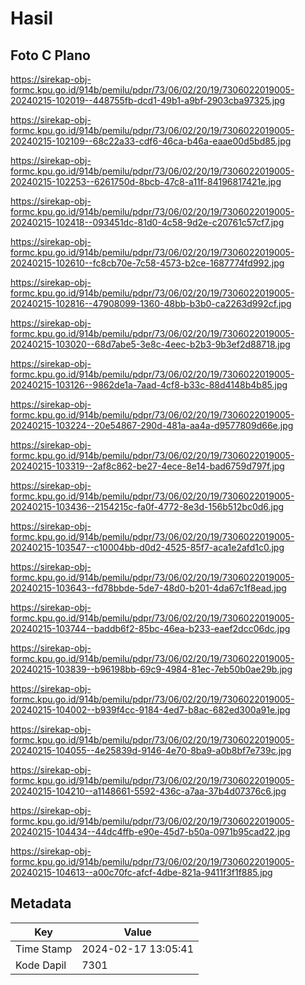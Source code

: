 # Hasil

## Foto C Plano

https://sirekap-obj-formc.kpu.go.id/914b/pemilu/pdpr/73/06/02/20/19/7306022019005-20240215-102019--448755fb-dcd1-49b1-a9bf-2903cba97325.jpg

https://sirekap-obj-formc.kpu.go.id/914b/pemilu/pdpr/73/06/02/20/19/7306022019005-20240215-102109--68c22a33-cdf6-46ca-b46a-eaae00d5bd85.jpg

https://sirekap-obj-formc.kpu.go.id/914b/pemilu/pdpr/73/06/02/20/19/7306022019005-20240215-102253--6261750d-8bcb-47c8-a11f-84196817421e.jpg

https://sirekap-obj-formc.kpu.go.id/914b/pemilu/pdpr/73/06/02/20/19/7306022019005-20240215-102418--093451dc-81d0-4c58-9d2e-c20761c57cf7.jpg

https://sirekap-obj-formc.kpu.go.id/914b/pemilu/pdpr/73/06/02/20/19/7306022019005-20240215-102610--fc8cb70e-7c58-4573-b2ce-1687774fd992.jpg

https://sirekap-obj-formc.kpu.go.id/914b/pemilu/pdpr/73/06/02/20/19/7306022019005-20240215-102816--47908099-1360-48bb-b3b0-ca2263d992cf.jpg

https://sirekap-obj-formc.kpu.go.id/914b/pemilu/pdpr/73/06/02/20/19/7306022019005-20240215-103020--68d7abe5-3e8c-4eec-b2b3-9b3ef2d88718.jpg

https://sirekap-obj-formc.kpu.go.id/914b/pemilu/pdpr/73/06/02/20/19/7306022019005-20240215-103126--9862de1a-7aad-4cf8-b33c-88d4148b4b85.jpg

https://sirekap-obj-formc.kpu.go.id/914b/pemilu/pdpr/73/06/02/20/19/7306022019005-20240215-103224--20e54867-290d-481a-aa4a-d9577809d66e.jpg

https://sirekap-obj-formc.kpu.go.id/914b/pemilu/pdpr/73/06/02/20/19/7306022019005-20240215-103319--2af8c862-be27-4ece-8e14-bad6759d797f.jpg

https://sirekap-obj-formc.kpu.go.id/914b/pemilu/pdpr/73/06/02/20/19/7306022019005-20240215-103436--2154215c-fa0f-4772-8e3d-156b512bc0d6.jpg

https://sirekap-obj-formc.kpu.go.id/914b/pemilu/pdpr/73/06/02/20/19/7306022019005-20240215-103547--c10004bb-d0d2-4525-85f7-aca1e2afd1c0.jpg

https://sirekap-obj-formc.kpu.go.id/914b/pemilu/pdpr/73/06/02/20/19/7306022019005-20240215-103643--fd78bbde-5de7-48d0-b201-4da67c1f8ead.jpg

https://sirekap-obj-formc.kpu.go.id/914b/pemilu/pdpr/73/06/02/20/19/7306022019005-20240215-103744--baddb6f2-85bc-46ea-b233-eaef2dcc06dc.jpg

https://sirekap-obj-formc.kpu.go.id/914b/pemilu/pdpr/73/06/02/20/19/7306022019005-20240215-103839--b96198bb-69c9-4984-81ec-7eb50b0ae29b.jpg

https://sirekap-obj-formc.kpu.go.id/914b/pemilu/pdpr/73/06/02/20/19/7306022019005-20240215-104002--b939f4cc-9184-4ed7-b8ac-682ed300a91e.jpg

https://sirekap-obj-formc.kpu.go.id/914b/pemilu/pdpr/73/06/02/20/19/7306022019005-20240215-104055--4e25839d-9146-4e70-8ba9-a0b8bf7e739c.jpg

https://sirekap-obj-formc.kpu.go.id/914b/pemilu/pdpr/73/06/02/20/19/7306022019005-20240215-104210--a1148661-5592-436c-a7aa-37b4d07376c6.jpg

https://sirekap-obj-formc.kpu.go.id/914b/pemilu/pdpr/73/06/02/20/19/7306022019005-20240215-104434--44dc4ffb-e90e-45d7-b50a-0971b95cad22.jpg

https://sirekap-obj-formc.kpu.go.id/914b/pemilu/pdpr/73/06/02/20/19/7306022019005-20240215-104613--a00c70fc-afcf-4dbe-821a-9411f3f1f885.jpg


## Metadata

| Key        | Value               |
| ---------- | ------------------- |
| Time Stamp | 2024-02-17 13:05:41 |
| Kode Dapil | 7301                |



